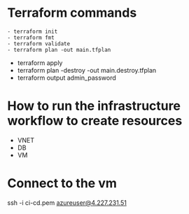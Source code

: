 # Terraform commands

	- terraform init
	- terraform fmt
	- terraform validate
	- terraform plan -out main.tfplan
  - terraform apply
  - terraform plan -destroy -out main.destroy.tfplan
  - terraform output admin_password

# How to run the infrastructure workflow to create resources

  - VNET
  - DB
  - VM

# Connect to the vm
ssh -i ci-cd.pem azureuser@4.227.231.51